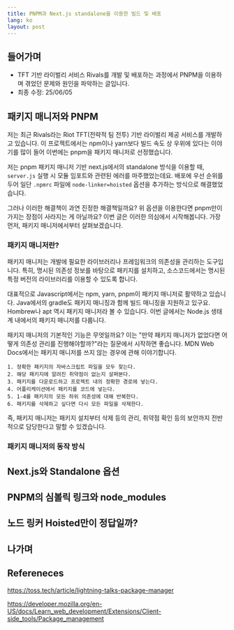 ```yaml
---
title: PNPM과 Next.js standalone을 이용한 빌드 및 배포
lang: ko
layout: post
---
```


## 들어가며

- TFT 기반 라이벌리 서비스 Rivals를 개발 및 배포하는 과정에서 PNPM을 이용하며 겪었던 문제와 원인을 파악하는 글입니다.
- 최종 수정: 25/06/05

## 패키지 매니저와 PNPM

저는 최근 Rivals라는 Riot TFT(전략적 팀 전투) 기반 라이벌리 제공 서비스를 개발하고 있습니다. 이 프로젝트에서는 npm이나 yarn보다 빌드 속도 상 우위에 있다는 이야기를 많이 들어 이번에는 pnpm을 패키지 매니저로 선정했습니다.

저는 pnpm 패키지 매니저 기반 next.js에서의 standalone 방식을 이용할 때, `server.js` 실행 시 모듈 임포트와 관련된 에러를 마주했었는데요. 배포에 우선 순위를 두어 일단 `.npmrc` 파일에 `node-linker=hoisted` 옵션을 추가하는 방식으로 해결했었습니다.

그러나 이러한 해결책이 과연 진정한 해결책일까요? 위 옵션을 이용한다면 pnpm만이 가지는 장점이 사라지는 게 아닐까요? 이번 글은 이러한 의심에서 시작해봅니다. 가장 먼저, 패키지 매니저에서부터 살펴보겠습니다.

### 패키지 매니저란?

패키지 매니저는 개발에 필요한 라이브러리나 프레임워크의 의존성을 관리하는 도구입니다. 특히, 명시된 의존성 정보를 바탕으로 패키지를 설치하고, 소스코드에서는 명시된 특정 버전의 라이브러리를 이용할 수 있도록 합니다.

대표적으로 Javascript에서는 npm, yarn, pnpm이 패키지 매니저로 활약하고 있습니다. Java에서의 gradle도 패키지 매니징과 함께 빌드 매니징을 지원하고 있구요. Hombrew나 apt 역시 패키지 매니저라 볼 수 있습니다. 이번 글에서는 Node.js 생태계 내에서의 패키지 매니저를 다룹니다.

패키지 매니저의 기본적인 기능은 무엇일까요? 이는 "만약 패키지 매니저가 없었다면 어떻게 의존성 관리를 진행해야할까?"라는 질문에서 시작하면 좋습니다. MDN Web Docs에서는 패키지 매니저를 쓰지 않는 경우에 관해 이야기합니다.

```
1. 정확한 패키지의 자바스크립트 파일을 모두 찾는다.
2. 해당 패키지에 알려진 취약점이 없는지 살펴본다.
3. 패키지를 다운로드하고 프로젝트 내의 정확한 경로에 넣는다.
4. 어플리케이션에서 패키지를 코드에 넣는다.
5. 1-4를 패키지의 모든 하위 의존성에 대해 반복한다.
6. 패키지를 삭제하고 싶다면 다시 모든 파일을 삭제한다.
```

즉, 패키지 매니저는 패키지 설치부터 삭제 등의 관리, 취약점 확인 등의 보안까지 전반적으로 담당한다고 말할 수 있겠습니다.

### 패키지 매니저의 동작 방식

## Next.js와 Standalone 옵션

## PNPM의 심볼릭 링크와 node_modules

## 노드 링커 Hoisted만이 정답일까?

## 나가며

## Refereneces

https://toss.tech/article/lightning-talks-package-manager

https://developer.mozilla.org/en-US/docs/Learn_web_development/Extensions/Client-side_tools/Package_management
